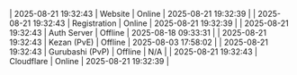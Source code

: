 | 2025-08-21 19:32:43 | Website | Online | 2025-08-21 19:32:39 |
| 2025-08-21 19:32:43 | Registration | Online | 2025-08-21 19:32:39 |
| 2025-08-21 19:32:43 | Auth Server | Offline | 2025-08-18 09:33:31 |
| 2025-08-21 19:32:43 | Kezan (PvE) | Offline | 2025-08-03 17:58:02 |
| 2025-08-21 19:32:43 | Gurubashi (PvP) | Offline | N/A |
| 2025-08-21 19:32:43 | Cloudflare | Online | 2025-08-21 19:32:39 |

